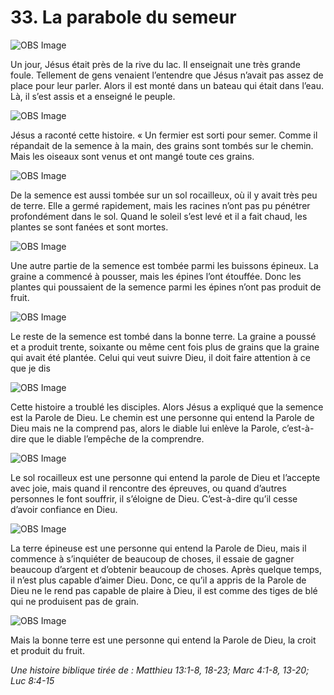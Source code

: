 # 33. La parabole du semeur

![OBS Image](https://cdn.door43.org/obs/jpg/360px/obs-en-33-01.jpg)

Un jour, Jésus était près de la rive du lac. Il enseignait une très grande foule. Tellement de gens venaient l’entendre que Jésus n’avait pas assez de place pour leur parler. Alors il est monté dans un bateau qui était dans l’eau. Là, il s’est assis et a enseigné le peuple.

![OBS Image](https://cdn.door43.org/obs/jpg/360px/obs-en-33-02.jpg)

Jésus a raconté cette histoire. « Un fermier est sorti pour semer. Comme il répandait de la semence à la main, des grains sont tombés sur le chemin. Mais les oiseaux sont venus et ont mangé toute ces grains.

![OBS Image](https://cdn.door43.org/obs/jpg/360px/obs-en-33-03.jpg)

De la semence est aussi tombée sur un sol rocailleux, où il y avait très peu de terre. Elle a germé rapidement, mais les racines n’ont pas pu pénétrer profondément dans le sol. Quand le soleil s’est levé et il a fait chaud, les plantes se sont fanées et sont mortes.

![OBS Image](https://cdn.door43.org/obs/jpg/360px/obs-en-33-04.jpg)

Une autre partie de la semence est tombée parmi les buissons épineux. La graine a commencé à pousser, mais les épines l’ont étouffée. Donc les plantes qui poussaient de la semence parmi les épines n’ont pas produit de fruit.

![OBS Image](https://cdn.door43.org/obs/jpg/360px/obs-en-33-05.jpg)

Le reste de la semence est tombé dans la bonne terre. La graine a poussé et a produit trente, soixante ou même cent fois plus de grains que la graine qui avait été plantée. Celui qui veut suivre Dieu, il doit faire attention à ce que je dis 

![OBS Image](https://cdn.door43.org/obs/jpg/360px/obs-en-33-06.jpg)

Cette histoire a troublé les disciples. Alors Jésus a expliqué que la semence est la Parole de Dieu. Le chemin est une personne qui entend la Parole de Dieu mais ne la comprend pas, alors le diable lui enlève la Parole, c’est-à-dire que le diable l’empêche de la comprendre.

![OBS Image](https://cdn.door43.org/obs/jpg/360px/obs-en-33-07.jpg)

Le sol rocailleux est une personne qui entend la parole de Dieu et l’accepte avec joie, mais quand il rencontre des épreuves, ou quand d’autres personnes le font souffrir, il s’éloigne de Dieu. C’est-à-dire qu’il cesse d’avoir confiance en Dieu.

![OBS Image](https://cdn.door43.org/obs/jpg/360px/obs-en-33-08.jpg)

La terre épineuse est une personne qui entend la Parole de Dieu, mais il commence à s’inquiéter de beaucoup de choses, il essaie de gagner beaucoup d’argent et d’obtenir beaucoup de choses. Après quelque temps, il n’est plus capable d’aimer Dieu. Donc, ce qu’il a appris de la Parole de Dieu ne le rend pas capable de plaire à Dieu, il est comme des tiges de blé qui ne produisent pas de grain.

![OBS Image](https://cdn.door43.org/obs/jpg/360px/obs-en-33-09.jpg)

Mais la bonne terre est une personne qui entend la Parole de Dieu, la croit et produit du fruit.

_Une histoire biblique tirée de : Matthieu 13:1-8, 18-23; Marc 4:1-8, 13-20; Luc 8:4-15_